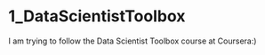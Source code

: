 1_DataScientistToolbox
======================
I am trying to follow the Data Scientist Toolbox course at Coursera:)
